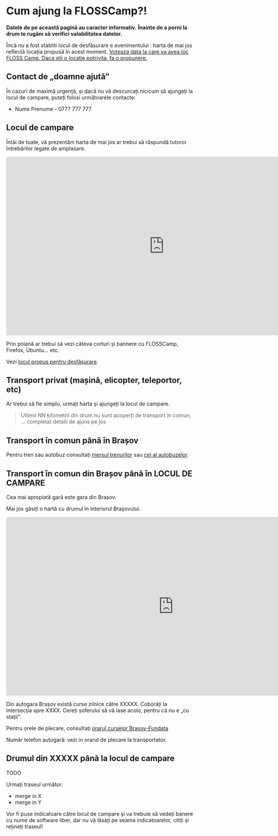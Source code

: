 Cum ajung la FLOSSCamp?!
=========================

__Datele de pe această pagină au caracter informativ.__
__Înainte de a porni la drum te rugăm să verifici valabilitatea datelor.__


Încă nu a fost stabliti locul de desfășurare e evenimentului : harta de mai jos reflectă locația propusă în acest moment.
[Voteaza data la care va avea loc FLOSS Camp. Daca stii o locatie potrivita, fa o propunere.](http://docs.google.com/spreadsheet/embeddedform?formkey=dElxYjZValhaVTM0TDAzaFVqVk5nUkE6MQ)

Contact de „doamne ajută”
-------------------------

În cazuri de maximă urgență, și dacă nu vă descurcați nicicum să ajungeți la
locul de campare, puteți folosi următoarele contacte:

 * Nume Prenume - 0777 777 777


Locul de campare
----------------

Întâi de toate, vă prezentăm harta de mai jos ar trebui să răspundă tutoror întrebărilor legate de amplasare.

<iframe width="850" height="480" frameborder="0" scrolling="no" marginheight="0" marginwidth="0" src="http://maps.google.com/maps/ms?ie=UTF8&amp;hl=en&amp;oe=UTF8&amp;msa=0&amp;msid=208363578752710359320.0004bf356ed3230160414&amp;t=m&amp;ll=45.455796,25.322113&amp;spn=0.115597,0.219727&amp;z=12&amp;output=embed"></iframe>

Prin poiană ar trebui să vezi câteva corturi și bannere cu FLOSSCamp, Firefox, Ubuntu... etc.

Vezi [locul propus pentru desfășurare](poze).


Transport privat (mașină, elicopter, teleportor, etc)
-----------------------------------------------------

Ar trebui să fie simplu, urmați harta și ajungeți la locul de campare.

> Ultimii NN kilometrii din drum nu sunt acoperți de transport în comun,
> ... completat detalii de ajuns pe jos


Transport în comun până în Brașov
---------------------------------

Pentru tren sau autobuz consultați
<a href="http://www.infofer.ro">mersul trenurilor</a> sau
<a href="http://autogari.ro">cel al autobuzelor</a>.


Transport în comun din Brașov până în LOCUL DE CAMPARE
------------------------------------------------------

Cea mai apropiată gară este gara din Brașov.

Mai jos găsiți o hartă cu drumul în interiorul Brașovului.
<iframe width="900" height="480" frameborder="0" scrolling="no" marginheight="0" marginwidth="0" src="http://maps.google.com/maps/ms?msa=0&amp;msid=214950241554054963993.0004a91dd36b975930439&amp;doflg=ptk&amp;ie=UTF8&amp;t=h&amp;ll=45.664566,25.594969&amp;spn=0.028792,0.054932&amp;z=15&amp;output=embed"></iframe>

Din autogara Brașov există curse zilnice câtre XXXXX.
Coborâți la intersecția spre XXXX. Cereți șoferului să vă lase acolo, pentru
că nu e „cu stații”.

Pentru orele de plecare, consultați
<a href="http://www.autogari.ro/Transport/Brasov-Fundata/141-811.aspx">
orarul curselor Brașov-Fundata</a>

Număr telefon autogară: vezi in orarul de plecare la transportator.


Drumul din XXXXX până la locul de campare
-----------------------------------------

TODO

Urmați traseul următor:
* merge in X
* merge in Y

Vor fi puse indicatoare câtre locul de campare și va trebuie să vedeți
banere cu nume de software liber, dar nu vă lăsați pe seama indicatoarelor,
citiți și rețineți traseul!

